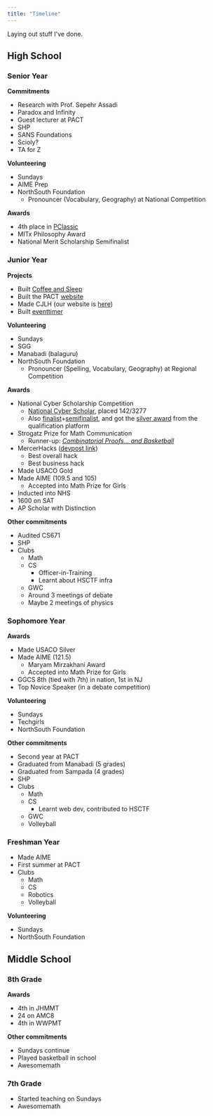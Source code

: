 ```yaml
---
title: "Timeline"
---
```


Laying out stuff I've done.

## High School

### Senior Year

**Commitments**
- Research with Prof. Sepehr Assadi
- Paradox and Infinity
- Guest lecturer at PACT
- SHP
- SANS Foundations
- Scioly?
- TA for Z

**Volunteering**
- Sundays
- AIME Prep
- NorthSouth Foundation
    - Pronouncer (Vocabulary, Geography) at National Competition

**Awards**
- 4th place in [PClassic](https://pclassic.org)
- MITx Philosophy Award
- National Merit Scholarship Semifinalist

### Junior Year

**Projects**
- Built [Coffee and Sleep](https://coffee-and-sleep.herokuapp.com)
- Built the PACT [website](https://algorithmicthinking.org)
- Made CJLH (our website is [here](https://coffee-and-sleep.herokuapp.com/cjlh/))
- Built [eventtimer](https://eventtimer.gatsbyjs.io/app)

**Volunteering**
- Sundays
- SGG
- Manabadi (balaguru)
- NorthSouth Foundation
    - Pronouncer (Spelling, Vocabulary, Geography) at Regional Competition

**Awards**
- National Cyber Scholarship Competition
    - [National Cyber Scholar](https://api.badgr.io/public/assertions/ZKQuu7P8QuKhtKQhyiJXug?identity__email=shreya.mogulothu%40gmail.com), placed 142/3277
    - Also [finalist](https://api.badgr.io/public/assertions/xyecElBDQ5GjIam79c6MrA?identity__email=shreya.mogulothu%40gmail.com)+[semifinalist](https://api.badgr.io/public/assertions/STIrrK2OSxyldhPtV0SR-A?identity__email=shreya.mogulothu%40gmail.com), and got the [silver award](https://api.badgr.io/public/assertions/YO-wgc2pRmyMrmr_JLxMzw?identity__email=shreya.mogulothu%40gmail.com) from the qualification platform
- Strogatz Prize for Math Communication
    - Runner-up: *[Combinatorial Proofs... and Basketball](https://www.youtube.com/watch?v=KVpfwh28qYw)*
- MercerHacks ([devpost link](https://devpost.com/software/college-search))
    - Best overall hack
    - Best business hack
- Made USACO Gold
- Made AIME (109.5 and 105)
    - Accepted into Math Prize for Girls
- Inducted into NHS
- 1600 on SAT
- AP Scholar with Distinction

**Other commitments**
- Audited CS671
- SHP
- Clubs
    - Math
    - CS
        - Officer-in-Training
        - Learnt about HSCTF infra
    - GWC
    - Around 3 meetings of debate
    - Maybe 2 meetings of physics

### Sophomore Year
**Awards**
- Made USACO Silver
- Made AIME (121.5)
    - Maryam Mirzakhani Award
    - Accepted into Math Prize for Girls
- GGCS 8th (tied with 7th) in nation, 1st in NJ
- Top Novice Speaker (in a debate competition)

**Volunteering**
- Sundays
- Techgirls
- NorthSouth Foundation

**Other commitments**
- Second year at PACT
- Graduated from Manabadi (5 grades)
- Graduated from Sampada (4 grades)
- SHP
- Clubs
    - Math
    - CS
        - Learnt web dev, contributed to HSCTF
    - GWC
    - Volleyball

### Freshman Year
- Made AIME
- First summer at PACT
- Clubs
    - Math
    - CS
    - Robotics
    - Volleyball

**Volunteering**
- Sundays
- NorthSouth Foundation

## Middle School

### 8th Grade

**Awards**
- 4th in JHMMT
- 24 on AMC8
- 4th in WWPMT

**Other commitments**
- Sundays continue
- Played basketball in school
- Awesomemath

### 7th Grade
- Started teaching on Sundays
- Awesomemath